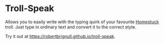# Troll-Speak

Allows you to easily write with the typing quirk of your favourite [Homestuck](https://www.homestuck.com) troll. Just type in ordinary text and convert it to the correct style.

Try it out at https://robertbrignull.github.io/troll-speak.
